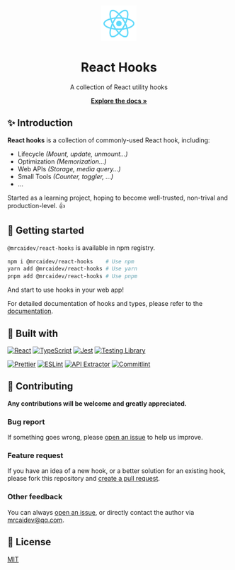 <div align="center">
  <a href="#">
    <img src="public/reactjs.svg" alt="Logo" width="80" height="80">
  </a>
  <h1>React Hooks</h1>

  <p>A collection of React utility hooks</p>
  <p>
    <strong><a href="https://mrcaidev.github.io/react-hooks">Explore the docs »</a></strong>
  </p>
</div>

## ✨ Introduction

**React hooks** is a collection of commonly-used React hook, including:

- Lifecycle _(Mount, update, unmount...)_
- Optimization _(Memorization...)_
- Web APIs _(Storage, media query...)_
- Small Tools _(Counter, toggler, ...)_
- ...

Started as a learning project, hoping to become well-trusted, non-trival and production-level. 👍

## 🚀 Getting started

`@mrcaidev/react-hooks` is available in npm registry.

```bash
npm i @mrcaidev/react-hooks    # Use npm
yarn add @mrcaidev/react-hooks # Use yarn
pnpm add @mrcaidev/react-hooks # Use pnpm
```

And start to use hooks in your web app!

For detailed documentation of hooks and types, please refer to the [documentation](https://mrcaidev.github.io/react-hooks).

## 🧰 Built with

[![React](https://shields.io/badge/react-20232a?style=for-the-badge&logo=react)](https://reactjs.org)
[![TypeScript](https://shields.io/badge/typescript-fff?style=for-the-badge&logo=typescript)](https://www.typescriptlang.org/)
[![Jest](https://shields.io/badge/Jest-df162b?style=for-the-badge&logo=jest)](https://jestjs.io/)
[![Testing Library](https://shields.io/badge/testing%20library-1c1e21?style=for-the-badge&logo=testinglibrary)](https://testing-library.com/)

[![Prettier](https://shields.io/badge/prettier-24292e?style=for-the-badge&logo=prettier)](https://prettier.io/)
[![ESLint](https://shields.io/badge/eslint-4b32c3?style=for-the-badge&logo=eslint)](https://eslint.org/)
[![API Extractor](https://shields.io/badge/api%20extractor-1d6cc0?style=for-the-badge&logo=microsoft)](https://api-extractor.com/)
[![Commitlint](https://shields.io/badge/commitlint-121212?style=for-the-badge&logo=commitlint)](https://commitlint.js.org/#/)

## 🤝 Contributing

**Any contributions will be welcome and greatly appreciated.**

### Bug report

If something goes wrong, please [open an issue](https://github.com/mrcaidev/react-hooks/issues) to help us improve.

### Feature request

If you have an idea of a new hook, or a better solution for an existing hook, please fork this repository and [create a pull request](https://github.com/mrcaidev/react-hooks/pulls).

### Other feedback

You can always [open an issue](<(https://github.com/mrcaidev/react-hooks/issues)>), or directly contact the author via [mrcaidev@qq.com](mailto:mrcaidev@qq.com).

## 📜 License

[MIT](LICENSE)

